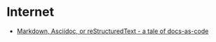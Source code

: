# Internet

- [Markdown, Asciidoc, or reStructuredText - a tale of docs-as-code](https://www.dewanahmed.com/markdown-asciidoc-restructuredtext/)
